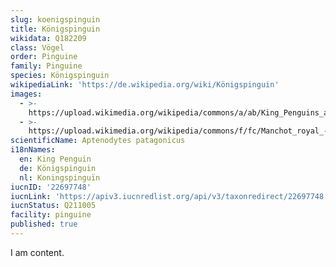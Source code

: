 ```yaml
---
slug: koenigspinguin
title: Königspinguin
wikidata: Q182209
class: Vögel
order: Pinguine
family: Pinguine
species: Königspinguin
wikipediaLink: 'https://de.wikipedia.org/wiki/Königspinguin'
images:
  - >-
    https://upload.wikimedia.org/wikipedia/commons/a/ab/King_Penguins_at_Salisbury_Plain_(5719466981).jpg
  - >-
    https://upload.wikimedia.org/wikipedia/commons/f/fc/Manchot_royal_-_King_Penguin.jpg
scientificName: Aptenodytes patagonicus
i18nNames:
  en: King Penguin
  de: Königspinguin
  nl: Koningspinguïn
iucnID: '22697748'
iucnLink: 'https://apiv3.iucnredlist.org/api/v3/taxonredirect/22697748'
iucnStatus: Q211005
facility: pinguine
published: true
---
```


I am content.
